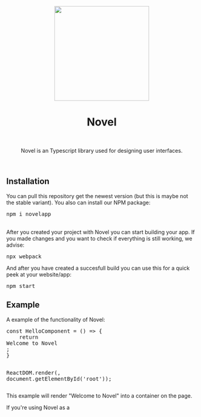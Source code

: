  <p align="center"><img src="https://i.imgur.com/F0Pnoho.png" width="250" height="250"> </p>
<h1 align="center"> Novel </h1>
<br>
<p align="center">Novel is an Typescript library used for designing user interfaces.</p>
<br>
<h2> Installation</h2>
<p>You can pull this repository get the newest version (but this is maybe not the stable variant). You also can install our NPM package:
<pre>
npm i novelapp</pre>
<br>
After you created your project with Novel you can start building your app. If you made changes and you want to check if everything is still working, we advise:
<pre>
npx webpack</pre>
And after you have created a succesfull build you can use this for a quick peek at your website/app:
<pre>
npm start</pre>
<h2> Example</h2>
<p>A example of the functionality of Novel:</p>
<pre>
const HelloComponent = () => {
    return <div>Welcome to Novel</div>;
}

ReactDOM.render(<HelloComponent />, document.getElementById('root'));</pre>

<p>This example will render "Welcome to Novel" into a container on the page.</p>

<p>If you're using Novel as a <script> tag, read this section on integrating JSX; otherwise, the recommended JavaScript toolchains handle it automatically.</p>
 
<h2> Supported</h2>
 <p>All languages down below is supported from Novel. We want to give the user/developer as easy time as possible so we want to document the languages that were are supporting in Novel atm and we also want to give you a idea what were planning ahead in the future.</p>
 <h4> Workable</h4>
   <li>Typescript</li>
   <li>Javascript</li></ul>
 <h4> Workable in the future</h4>
   <li>PHP</li></ul>
